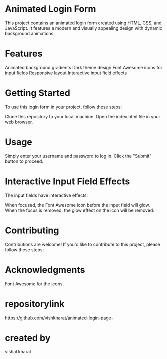 # Animated Login Form
This project contains an animated login form created using HTML, CSS, and JavaScript. It features a modern and visually appealing design with dynamic background animations.

# Features
Animated background gradients
Dark theme design
Font Awesome icons for input fields
Responsive layout
Interactive input field effects

# Getting Started
To use this login form in your project, follow these steps:

Clone this repository to your local machine.
Open the index.html file in your web browser.
# Usage
Simply enter your username and password to log in. Click the "Submit" button to proceed.

# Interactive Input Field Effects
The input fields have interactive effects:

When focused, the Font Awesome icon before the input field will glow.
When the focus is removed, the glow effect on the icon will be removed.

# Contributing
Contributions are welcome! If you'd like to contribute to this project, please follow these steps:

# Acknowledgments
Font Awesome for the icons.

 # repositorylink
 https://github.com/vishkharat/animated-login-page-

 # created by 
 vishal kharat






